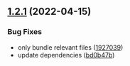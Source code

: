 ## [1.2.1](https://github.com/seleb/bitsy-optimizer/compare/v1.2.0...v1.2.1) (2022-04-15)


### Bug Fixes

* only bundle relevant files ([1927039](https://github.com/seleb/bitsy-optimizer/commit/1927039b1b39ad1a04c06ce06d1e9ac3310fa4d0))
* update dependencies ([bd0b47b](https://github.com/seleb/bitsy-optimizer/commit/bd0b47b2e1e99acd5da3a8a0e45ab181e055826c))
